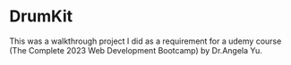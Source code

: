 # DrumKit
This was a walkthrough project I did as a requirement for a udemy course (The Complete 2023 Web Development Bootcamp) by Dr.Angela Yu.
